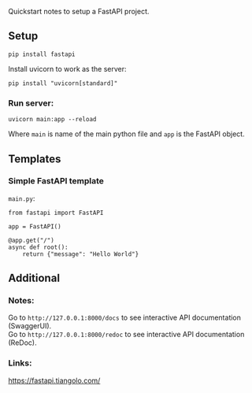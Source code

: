 Quickstart notes to setup a FastAPI project.

## Setup
```
pip install fastapi
```
Install uvicorn to work as the server:
```
pip install "uvicorn[standard]"
```

### Run server:
```
uvicorn main:app --reload
```
Where `main` is name of the main python file and `app` is the FastAPI object.

## Templates
### Simple FastAPI template
`main.py`:
```
from fastapi import FastAPI

app = FastAPI()

@app.get("/")
async def root():
    return {"message": "Hello World"}
```

## Additional
### Notes:
Go to `http://127.0.0.1:8000/docs` to see interactive API documentation (SwaggerUI).   
Go to `http://127.0.0.1:8000/redoc` to see interactive API documentation (ReDoc). 



### Links:
https://fastapi.tiangolo.com/